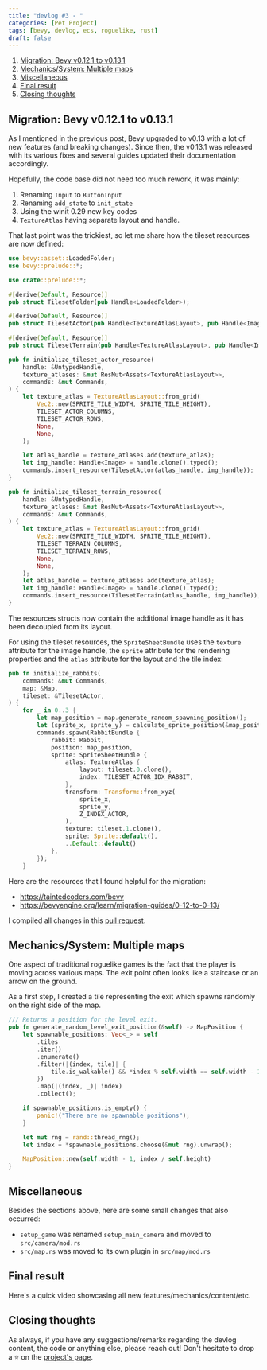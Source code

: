 ```yaml
---
title: "devlog #3 - "
categories: [Pet Project]
tags: [bevy, devlog, ecs, roguelike, rust]
draft: false
---
```


1. [Migration: Bevy v0.12.1 to v0.13.1](#migration-bevy-v0121-to-v0131)
2. [Mechanics/System: Multiple maps](#mechanicssystem-multiple-maps)
3. [Miscellaneous](#miscellaneous)
4. [Final result](#final-result)
5. [Closing thoughts](#closing-thoughts)

## Migration: Bevy v0.12.1 to v0.13.1

As I mentioned in the previous post, Bevy upgraded to v0.13 with a lot of new
features (and breaking changes). Since then, the v0.13.1 was released with its
various fixes and several guides updated their documentation accordingly.

Hopefully, the code base did not need too much rework, it was mainly:

1. Renaming `Input` to `ButtonInput`
2. Renaming `add_state` to `init_state`
3. Using the winit 0.29 new key codes
4. `TextureAtlas` having separate layout and handle.

That last point was the trickiest, so let me share how the tileset resources
are now defined:

```rust
use bevy::asset::LoadedFolder;
use bevy::prelude::*;

use crate::prelude::*;

#[derive(Default, Resource)]
pub struct TilesetFolder(pub Handle<LoadedFolder>);

#[derive(Default, Resource)]
pub struct TilesetActor(pub Handle<TextureAtlasLayout>, pub Handle<Image>);

#[derive(Default, Resource)]
pub struct TilesetTerrain(pub Handle<TextureAtlasLayout>, pub Handle<Image>);

pub fn initialize_tileset_actor_resource(
    handle: &UntypedHandle,
    texture_atlases: &mut ResMut<Assets<TextureAtlasLayout>>,
    commands: &mut Commands,
) {
    let texture_atlas = TextureAtlasLayout::from_grid(
        Vec2::new(SPRITE_TILE_WIDTH, SPRITE_TILE_HEIGHT),
        TILESET_ACTOR_COLUMNS,
        TILESET_ACTOR_ROWS,
        None,
        None,
    );

    let atlas_handle = texture_atlases.add(texture_atlas);
    let img_handle: Handle<Image> = handle.clone().typed();
    commands.insert_resource(TilesetActor(atlas_handle, img_handle));
}

pub fn initialize_tileset_terrain_resource(
    handle: &UntypedHandle,
    texture_atlases: &mut ResMut<Assets<TextureAtlasLayout>>,
    commands: &mut Commands,
) {
    let texture_atlas = TextureAtlasLayout::from_grid(
        Vec2::new(SPRITE_TILE_WIDTH, SPRITE_TILE_HEIGHT),
        TILESET_TERRAIN_COLUMNS,
        TILESET_TERRAIN_ROWS,
        None,
        None,
    );
    let atlas_handle = texture_atlases.add(texture_atlas);
    let img_handle: Handle<Image> = handle.clone().typed();
    commands.insert_resource(TilesetTerrain(atlas_handle, img_handle));
}
```

The resources structs now contain the additional image handle as it has been
decoupled from its layout.

For using the tileset resources, the `SpriteSheetBundle` uses the `texture`
attribute for the image handle, the `sprite` attribute for the rendering
properties and the `atlas` attribute for the layout and the tile index:

```rust
pub fn initialize_rabbits(
    commands: &mut Commands,
    map: &Map,
    tileset: &TilesetActor,
) {
    for _ in 0..3 {
        let map_position = map.generate_random_spawning_position();
        let (sprite_x, sprite_y) = calculate_sprite_position(&map_position);
        commands.spawn(RabbitBundle {
            rabbit: Rabbit,
            position: map_position,
            sprite: SpriteSheetBundle {
                atlas: TextureAtlas {
                    layout: tileset.0.clone(),
                    index: TILESET_ACTOR_IDX_RABBIT,
                },
                transform: Transform::from_xyz(
                    sprite_x,
                    sprite_y,
                    Z_INDEX_ACTOR,
                ),
                texture: tileset.1.clone(),
                sprite: Sprite::default(),
                ..Default::default()
            },
        });
    }
```

Here are the resources that I found helpful for the migration:

- https://taintedcoders.com/bevy
- https://bevyengine.org/learn/migration-guides/0-12-to-0-13/

I compiled all changes in this [pull request](https://github.com/boreec/roguelike/pull/1).

## Mechanics/System: Multiple maps

One aspect of traditional roguelike games is the fact that the player is moving
across various maps. The exit point often looks like a staircase or an arrow on
the ground.

As a first step, I created a tile representing the exit which spawns randomly
on the right side of the map.

```rust
/// Returns a position for the level exit.
pub fn generate_random_level_exit_position(&self) -> MapPosition {
    let spawnable_positions: Vec<_> = self
        .tiles
        .iter()
        .enumerate()
        .filter(|(index, tile)| {
            tile.is_walkable() && *index % self.width == self.width - 1
        })
        .map(|(index, _)| index)
        .collect();

    if spawnable_positions.is_empty() {
        panic!("There are no spawnable positions");
    }

    let mut rng = rand::thread_rng();
    let index = *spawnable_positions.choose(&mut rng).unwrap();

    MapPosition::new(self.width - 1, index / self.height)
}
```

## Miscellaneous

Besides the sections above, here are some small changes that also occurred:

- `setup_game` was renamed `setup_main_camera` and moved to `src/camera/mod.rs`
- `src/map.rs` was moved to its own plugin in `src/map/mod.rs`

## Final result

Here's a quick video showcasing all new features/mechanics/content/etc.

## Closing thoughts

As always, if you have any suggestions/remarks regarding the devlog content, the
code or anything else, please reach out! Don't hesitate to drop a &#11088; on the [project's page](https://github.com/boreec/roguelike).
